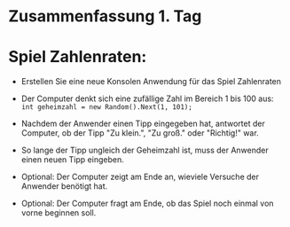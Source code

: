 ﻿# Zusammenfassung 1. Tag
# Spiel Zahlenraten:

- Erstellen Sie eine neue Konsolen Anwendung für das Spiel Zahlenraten
- Der Computer denkt sich eine zufällige Zahl im Bereich 1 bis 100 aus: <br>```int geheimzahl = new Random().Next(1, 101);```
- Nachdem der Anwender einen Tipp eingegeben hat, antwortet der Computer, ob der Tipp "Zu klein.", "Zu groß." oder "Richtig!" war.
- So lange der Tipp ungleich der Geheimzahl ist, muss der Anwender einen neuen Tipp eingeben.
- Optional: Der Computer zeigt am Ende an, wieviele Versuche der Anwender benötigt hat.

- Optional: Der Computer fragt am Ende, ob das Spiel noch einmal von vorne beginnen soll.


